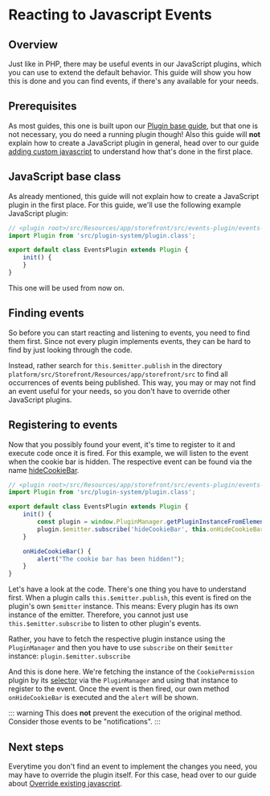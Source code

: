 # Reacting to Javascript Events

## Overview

Just like in PHP, there may be useful events in our JavaScript plugins, which you can use to extend the default behavior. This guide will show you how this is done and you can find events, if there's any available for your needs.

## Prerequisites

As most guides, this one is built upon our [Plugin base guide](../plugin-base-guide), but that one is not necessary, you do need a running plugin though! Also this guide will **not** explain how to create a JavaScript plugin in general, head over to our guide [adding custom javascript](add-custom-javascript) to understand how that's done in the first place.

## JavaScript base class

As already mentioned, this guide will not explain how to create a JavaScript plugin in the first place. For this guide, we'll use the following example JavaScript plugin:

```javascript
// <plugin root>/src/Resources/app/storefront/src/events-plugin/events-plugin.plugin.js
import Plugin from 'src/plugin-system/plugin.class';

export default class EventsPlugin extends Plugin {
    init() {
    }
}
```

This one will be used from now on.

## Finding events

So before you can start reacting and listening to events, you need to find them first. Since not every plugin implements events, they can be hard to find by just looking through the code.

Instead, rather search for `this.$emitter.publish` in the directory `platform/src/Storefront/Resources/app/storefront/src` to find all occurrences of events being published. This way, you may or may not find an event useful for your needs, so you don't have to override other JavaScript plugins.

## Registering to events

Now that you possibly found your event, it's time to register to it and execute code once it is fired. For this example, we will listen to the event when the cookie bar is hidden. The respective event can be found via the name [hideCookieBar](https://github.com/shopware/platform/blob/v6.3.4.1/src/Storefront/Resources/app/storefront/src/plugin/cookie/cookie-permission.plugin.js#L71).

```javascript
// <plugin root>/src/Resources/app/storefront/src/events-plugin/events-plugin.plugin.js
import Plugin from 'src/plugin-system/plugin.class';

export default class EventsPlugin extends Plugin {
    init() {
        const plugin = window.PluginManager.getPluginInstanceFromElement(document.querySelector('[data-cookie-permission]'), 'CookiePermission');
        plugin.$emitter.subscribe('hideCookieBar', this.onHideCookieBar);
    }

    onHideCookieBar() {
        alert("The cookie bar has been hidden!");
    }
}
```

Let's have a look at the code. There's one thing you have to understand first. When a plugin calls `this.$emitter.publish`, this event is fired on the plugin's own `$emitter` instance. This means: Every plugin has its own instance of the emitter. Therefore, you cannot just use `this.$emitter.subscribe` to listen to other plugin's events.

Rather, you have to fetch the respective plugin instance using the `PluginManager` and then you have to use `subscribe` on their `$emitter` instance: `plugin.$emitter.subscribe`

And this is done here. We're fetching the instance of the `CookiePermission` plugin by its [selector](https://github.com/shopware/platform/blob/v6.3.4.1/src/Storefront/Resources/app/storefront/src/main.js#L103) via the `PluginManager` and using that instance to register to the event. Once the event is then fired, our own method `onHideCookieBar` is executed and the `alert` will be shown.

::: warning
This does **not** prevent the execution of the original method. Consider those events to be "notifications".
:::

## Next steps

Everytime you don't find an event to implement the changes you need, you may have to override the plugin itself. For this case, head over to our guide about [Override existing javascript](override-existing-javascript).

